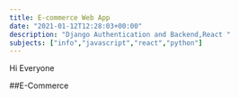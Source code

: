 ```yaml
---
title: E-commerce Web App
date: "2021-01-12T12:28:03+00:00"
description: "Django Authentication and Backend,React "
subjects: ["info","javascript","react","python"]
---
```



Hi Everyone 

##E-Commerce

  

   





